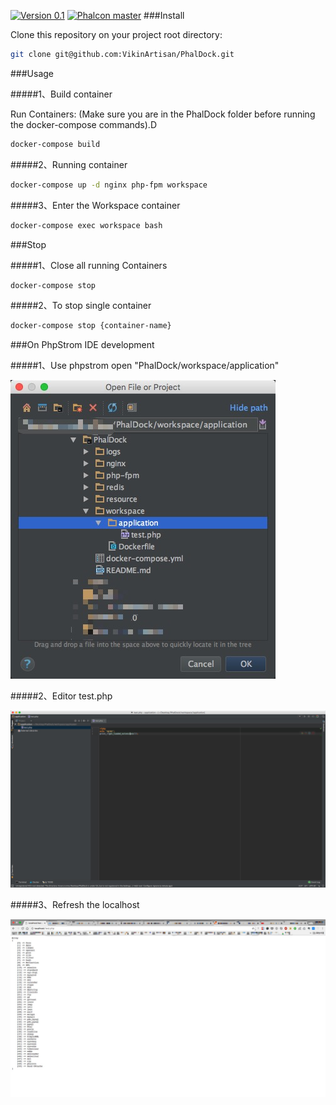 [![Version 0.1](https://img.shields.io/badge/Version-0.1-brightgreen.svg)](https://github.com/VikinArtisan/PhalDock)
[![Phalcon master](https://img.shields.io/badge/phalcon-master-green.svg)](https://github.com/phalcon/cphalcon)
###Install

Clone this repository on your project root directory:

```bash
git clone git@github.com:VikinArtisan/PhalDock.git
```

###Usage

#####1、Build container

Run Containers: (Make sure you are in the PhalDock folder before running the docker-compose commands).D

```bash
docker-compose build
```
#####2、Running container

```bash
docker-compose up -d nginx php-fpm workspace
```
#####3、Enter the Workspace container

```bash
docker-compose exec workspace bash
```

###Stop

#####1、Close all running Containers

```bash
docker-compose stop
```
#####2、To stop single container 

```bash
docker-compose stop {container-name}
```

###On PhpStrom IDE development 

#####1、Use phpstrom open "PhalDock/workspace/application"

![image](https://github.com/VikinArtisan/PhalDock/blob/master/resource/Open.png)

#####2、Editor test.php

![image](https://github.com/VikinArtisan/PhalDock/blob/master/resource/Editor.png)

#####3、Refresh the localhost

![image](https://github.com/VikinArtisan/PhalDock/blob/master/resource/Localhost.png)